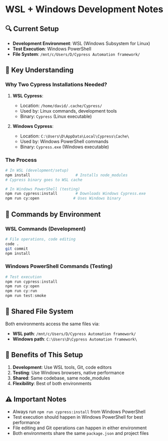 # WSL + Windows Development Notes

## 🔍 Current Setup

- **Development Environment**: WSL (Windows Subsystem for Linux)
- **Test Execution**: Windows PowerShell
- **File System**: `/mnt/c/Users/D/Cypress Automation framework/`

## 🎯 Key Understanding

### Why Two Cypress Installations Needed?

1. **WSL Cypress**: 
   - Location: `/home/david/.cache/Cypress/`
   - Used by: Linux commands, development tools
   - Binary: `Cypress` (Linux executable)

2. **Windows Cypress**:
   - Location: `C:\Users\D\AppData\Local\Cypress\Cache\`
   - Used by: Windows PowerShell commands
   - Binary: `Cypress.exe` (Windows executable)

### The Process

```bash
# In WSL (development/setup)
npm install                    # Installs node_modules
# Cypress binary goes to WSL cache

# In Windows PowerShell (testing)
npm run cypress:install        # Downloads Windows Cypress.exe
npm run cy:open               # Uses Windows binary
```

## 🔧 Commands by Environment

### WSL Commands (Development)
```bash
# File operations, code editing
code .
git commit
npm install
```

### Windows PowerShell Commands (Testing)
```powershell
# Test execution
npm run cypress:install
npm run cy:open
npm run cy:run
npm run test:smoke
```

## 📁 Shared File System

Both environments access the same files via:
- **WSL path**: `/mnt/c/Users/D/Cypress Automation framework/`
- **Windows path**: `C:\Users\D\Cypress Automation framework\`

## 🎨 Benefits of This Setup

1. **Development**: Use WSL tools, Git, code editors
2. **Testing**: Use Windows browsers, native performance
3. **Shared**: Same codebase, same node_modules
4. **Flexibility**: Best of both environments

## ⚠️ Important Notes

- Always run `npm run cypress:install` from Windows PowerShell
- Test execution should happen in Windows PowerShell for best performance
- File editing and Git operations can happen in either environment
- Both environments share the same `package.json` and project files
